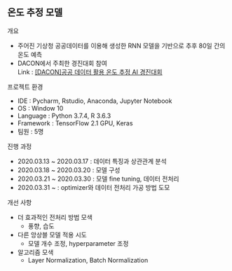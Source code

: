 온도 추정 모델
-------------------------------

개요
+ 주어진 기상청 공공데이터를 이용해 생성한 RNN 모델을 기반으로 추후 80일 간의 온도 예측
+ DACON에서 주최한 경진대회 참여   
Link : [[DACON]공공 데이터 활용 온도 추정 AI 경진대회](https://dacon.io/competitions/official/235584/overview/)

프로젝트 환경
+ IDE : Pycharm, Rstudio, Anaconda, Jupyter Notebook
+ OS : Window 10
+ Language : Python 3.7.4, R 3.6.3
+ Framework : TensorFlow 2.1 GPU, Keras
+ 팀원 : 5명

진행 과정
+ 2020.03.13 ~ 2020.03.17 : 데이터 특징과 상관관계 분석
+ 2020.03.18 ~ 2020.03.20 : 모델 구성
+ 2020.03.21 ~ 2020.03.30 : 모델 fine tuning, 데이터 전처리
+ 2020.03.31 ~ : optimizer와 데이터 전처리 가공 방법 도모

개선 사항
+ 더 효과적인 전처리 방법 모색
  + 풍향, 습도
+ 다른 앙상블 모델 적용 시도
  + 모델 개수 조정, hyperparameter 조정
+ 알고리즘 모색
  + Layer Normalization, Batch Normalization
